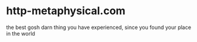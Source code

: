 http-metaphysical.com
=====================

the best gosh darn thing you have experienced, since you found your place in the world

